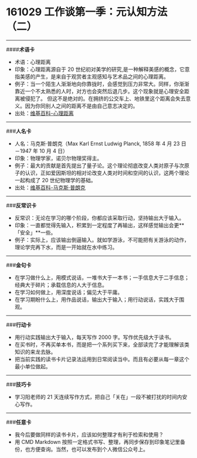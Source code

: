 # 161029 工作谈第一季：元认知方法（二）

---

####**术语卡**

- 术语：心理距离
- 印象：心理距离源自于 20 世纪初对美学的研究,是一种解释美感的概念，它意指美感的产生，是来自于观赏者主观感知与艺术品之间的心理距离。
- 例子：当一个陌生人渐渐地向你靠拢时，会感觉到压力非常大。同样，你渐渐靠近一个不太熟悉的人时，对方也会突然后退几步。这个现象就是心理安全距离被侵犯了。
   但这不是绝对的。在拥挤的公交车上、地铁里这个距离会失去意义。因为你同别人之间的距离不是由自己意志决定的。
- 出处：[维基百科-心理距离][1]

---
###**人名卡**

- 人名：马克斯·普朗克（Max Karl Ernst Ludwig Planck, 1858 年 4 月 23 日－1947 年 10 月 4 日）
- 印象：物理学家，诺贝尔物理奖得主。
- 例子：最大的贡献是首先提出了量子论。这个理论彻底改变人类对原子与次原子的认识，正如爱因斯坦的相对论改变人类对时间和空间的认识，这两个理论一起构成了 20 世纪物理学的基础。
- 出处：[维基百科-马克斯·普朗克][2]

---
###**反常识卡**

- 反常识：无论在学习的哪个阶段，你都应该采取行动，坚持输出大于输入。
- 印象：一直都觉得先输入，积累到一定程度了再输出，这样感觉输出会更**「安全」**一些。
- 例子：实际上，应该输出倒逼输入。就如学游泳，不可能把有关游泳的动作，理论学完再下水，而是一开始就在水中练习。

---
###**金句卡**

- 在学习做什么上，用模式说话，一堆书大于一本书；一手信息大于二手信息；经典大于碎片；承载信息的人大于信息。
- 在学习如何做上，用深度说话；偏见大于平庸。
- 在学习期盼什么上，用作品说话，输出大于输入；用行动说话，实践大于围观。
  
---  
###**行动卡**

- 用行动实践输出大于输入，每天写作 2000 字。写作优先级大于读书。
- 在买书时，不再买单本书，而是把一个系列买下来，全部读完了才能理解该类知识的来龙去脉。
- 把当前实践的读书卡片记录法运用到日常阅读当中。而且有必要从每一章这个最小单位做起。

---
###**技巧卡**
- 学习阳老师的 21 天连续写作方式，把自己「关在」一段不被打扰的时间内安心写作。

---
###**任意卡**
- 我今后要做同样的读书卡片，应该如何整理才有利于检索和使用？
 - 用 CMD Markdown 按照一定格式书写、整理，再同步保存到印象笔记里备份，也方便查询。当然，也可以发布到个人微信公众号上。 



  [1]: https://zh.wikipedia.org/wiki/%E5%BF%83%E7%90%86%E8%B7%9D%E9%9B%A2
  [2]: https://zh.wikipedia.org/wiki/%E9%A9%AC%E5%85%8B%E6%96%AF%C2%B7%E6%99%AE%E6%9C%97%E5%85%8B

